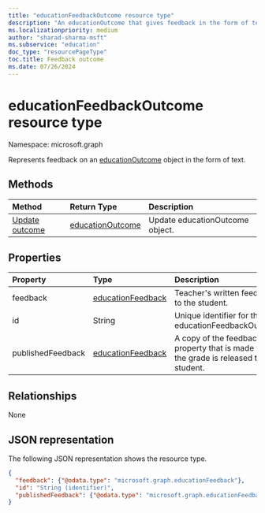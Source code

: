 ```yaml
---
title: "educationFeedbackOutcome resource type"
description: "An educationOutcome that gives feedback in the form of text."
ms.localizationpriority: medium
author: "sharad-sharma-msft"
ms.subservice: "education"
doc_type: "resourcePageType"
toc.title: Feedback outcome
ms.date: 07/26/2024
---
```


# educationFeedbackOutcome resource type

Namespace: microsoft.graph

Represents feedback on an [educationOutcome](educationoutcome.md) object in the form of text.

## Methods

| Method       | Return Type | Description |
|:-------------|:------------|:------------|
| [Update outcome](../api/educationoutcome-update.md) | [educationOutcome](educationoutcome.md) | Update educationOutcome object. |

## Properties

| Property     | Type        | Description |
|:-------------|:------------|:------------|
|feedback|[educationFeedback](educationfeedback.md)|Teacher's written feedback to the student.|
|id|String|Unique identifier for the educationFeedbackOutcome.|
|publishedFeedback|[educationFeedback](educationfeedback.md)|A copy of the feedback property that is made when the grade is released to the student.|

## Relationships

None

## JSON representation

The following JSON representation shows the resource type.

<!-- {
  "blockType": "resource",
  "optionalProperties": [

  ],
  "@odata.type": "microsoft.graph.educationFeedbackOutcome",
  "keyProperty": "id"
}-->

```json
{
  "feedback": {"@odata.type": "microsoft.graph.educationFeedback"},
  "id": "String (identifier)",
  "publishedFeedback": {"@odata.type": "microsoft.graph.educationFeedback"}
}
```

<!-- uuid: 16cd6b66-4b1a-43a1-adaf-3a886856ed98
2019-02-04 14:57:30 UTC -->
<!-- {
  "type": "#page.annotation",
  "description": "educationFeedbackOutcome resource",
  "keywords": "",
  "section": "documentation",
  "tocPath": ""
}-->
